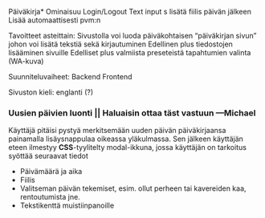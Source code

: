 Päiväkirja*
Ominaisuu
Login/Logout
Text input
s lisätä fiilis päivän jälkeen
Lisää automaattisesti pvm:n

Tavoitteet asteittain:
Sivustolla voi luoda päiväkohtaisen “päiväkirjan sivun” johon voi lisätä tekstiä sekä kirjautuminen
Edellinen plus tiedostojen lisääminen sivuille 
Edelliset plus valmiista preseteistä tapahtumien valinta (WA-kuva)

Suunniteluvaiheet:
Backend
Frontend

Sivuston kieli: englanti (?)

### Uusien päivien luonti || Haluaisin ottaa täst vastuun —Michael
Käyttäjä pitäisi pystyä merkitsemään uuden päivän päiväkirjaansa painamalla lisäysnappulaa oikeassa yläkulmassa.
Sen jälkeen käyttäjän eteen ilmestyy <b>CSS</b>-tyylitelty modal-ikkuna, jossa käyttäjän on tarkoitus syöttää seuraavat tiedot
<ul>
  <li>Päivämäärä ja aika</li>
  <li>Fiilis</li>
  <li>Valitseman päivän tekemiset, esim. ollut perheen tai kavereiden kaa, rentoutumista jne.</li>
  <li>Tekstikenttä muistiinpanoille</li>
</ul>
